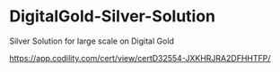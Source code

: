 # DigitalGold-Silver-Solution
Silver Solution for large scale on Digital Gold

https://app.codility.com/cert/view/certD32554-JXKHRJRA2DFHHTFP/
